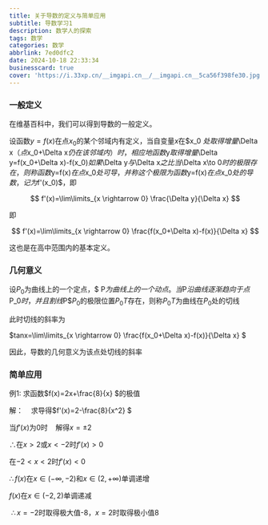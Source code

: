 ```yaml
---
title: 关于导数的定义与简单应用
subtitle: 导数学习1
description: 数学人的探索
tags: 数学
categories: 数学
abbrlink: 7ed0dfc2
date: 2024-10-18 22:33:34
businesscard: true
cover: 'https://i.33xp.cn/__imgapi.cn__/__imgapi.cn__5ca56f398fe30.jpg'
---
```

### 一般定义

在维基百科中，我们可以得到导数的一般定义。

设函数$y=f(x)$在点$x_0$的某个邻域内有定义，当自变量$x$在$x_0 $处取得增量$\Delta x$（点$x_0+\Delta x$仍在该邻域内）时，相应地函数$y$取得增量$\Delta y=f(x_0+\Delta x)-f(x_0)$如果$\Delta y$与$\Delta x$之比当$\Delta x\to 0$时的极限存在，则称函数$y=f(x)$在点$x_0$处可导，并称这个极限为函数$y=f(x)$在点$x_0$处的导数，记为$f'(x_0)$，即

$$
f'(x)=\lim\limits_{x \rightarrow 0} \frac{\Delta y}{\Delta x}
$$

即

$$
f'(x)=\lim\limits_{x \rightarrow 0} \frac{f(x_0+\Delta x)-f(x)}{\Delta x}
$$

这也是在高中范围内的基本定义。

### 几何意义

设$P_0$为曲线上的一个定点，$ P$为曲线上的一个动点。当$P$沿曲线逐渐趋向于点$P_0$时，并且割线$P$$P_0$的极限位置$P_0$$T$存在，则称$P_0T$为曲线在$P_0$处的切线

此时切线的斜率为

$tanx=\lim\limits_{x \rightarrow 0} \frac{f(x_0+\Delta x)-f(x)}{\Delta x} $

因此，导数的几何意义为该点处切线的斜率

### 简单应用

例1: 求函数$f(x)=2x+\frac{8}{x} $的极值

解：    求导得$f'(x)=2-\frac{8}{x^2} $

当$f'(x)$为0时    解得$x=\pm 2$

$\therefore$在$x>2$或$x<-2$时$f'(x)>0$

在$-2<x<2$时$f'(x)<0$

$\therefore f(x)$在$x \in (-\infty,-2)$和$x \in (2,+\infty)$单调递增

$f(x)$在$x \in (-2,2)$单调递减

 $\therefore x=-2$时取得极大值-8，$x=2$时取得极小值8
